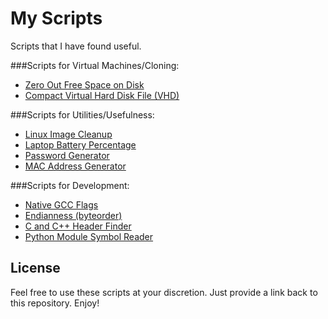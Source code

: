 My Scripts
==========
Scripts that I have found useful.


###Scripts for Virtual Machines/Cloning:
 * [Zero Out Free Space on Disk](https://github.com/bezeredi/scripts/blob/master/zero-disk.sh)
 * [Compact Virtual Hard Disk File (VHD)](https://github.com/bezeredi/scripts/blob/master/compact-vhd.ps1)

###Scripts for Utilities/Usefulness:
 * [Linux Image Cleanup](https://github.com/bezeredi/scripts/blob/master/image-cleanup.sh)
 * [Laptop Battery Percentage](https://github.com/bezeredi/scripts/blob/master/battery.sh)
 * [Password Generator](https://github.com/bezeredi/scripts/blob/master/genpw.sh)
 * [MAC Address Generator](https://github.com/bezeredi/scripts/blob/master/genmac.sh)

###Scripts for Development:
 * [Native GCC Flags](https://github.com/bezeredi/scripts/blob/master/gcc-flags.sh)
 * [Endianness (byteorder)](https://github.com/bezeredi/scripts/blob/master/endianness.py)
 * [C and C++ Header Finder](https://github.com/bezeredi/scripts/blob/master/find-headers.sh)
 * [Python Module Symbol Reader](https://github.com/bezeredi/scripts/blob/master/pymod-symbols.py)



License
-------
Feel free to use these scripts at your discretion. Just provide a link back to
this repository. Enjoy!

